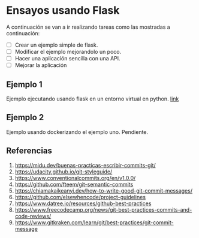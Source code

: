 # Ensayos usando Flask

A continuación se van a ir realizando tareas como las mostradas a continuación:
* [ ] Crear un ejemplo simple de flask.
* [ ] Modificar el ejemplo mejorandolo un poco.
* [ ] Hacer una aplicación sencilla con una API.
* [ ] Mejorar la aplicación 

## Ejemplo 1


Ejemplo ejecutando usando flask en un entorno virtual en python. [link](example1/README.md)

## Ejemplo 2

Ejemplo usando dockerizando el ejemplo uno. Pendiente.

## Referencias

1. https://midu.dev/buenas-practicas-escribir-commits-git/
2. https://udacity.github.io/git-styleguide/
3. https://www.conventionalcommits.org/en/v1.0.0/
4. https://github.com/fteem/git-semantic-commits
5. https://chiamakaikeanyi.dev/how-to-write-good-git-commit-messages/
6. https://github.com/elsewhencode/project-guidelines
7. https://www.datree.io/resources/github-best-practices
8. https://www.freecodecamp.org/news/git-best-practices-commits-and-code-reviews/
9. https://www.gitkraken.com/learn/git/best-practices/git-commit-message

